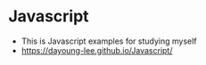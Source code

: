 # Javascript
- This is Javascript examples for studying myself
- https://dayoung-lee.github.io/Javascript/
